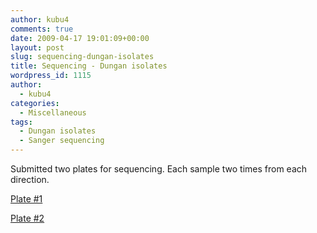 ```yaml
---
author: kubu4
comments: true
date: 2009-04-17 19:01:09+00:00
layout: post
slug: sequencing-dungan-isolates
title: Sequencing - Dungan isolates
wordpress_id: 1115
author:
  - kubu4
categories:
  - Miscellaneous
tags:
  - Dungan isolates
  - Sanger sequencing
---
```


Submitted two plates for sequencing. Each sample two times from each direction.

[Plate #1](https://spreadsheets.google.com/ccc?key=pyc8PVwzKMBpmLdvH58gBcw&hl=en)

[Plate #2](https://spreadsheets.google.com/ccc?key=pyc8PVwzKMBpmLdvH58gBcw&hl=en)
